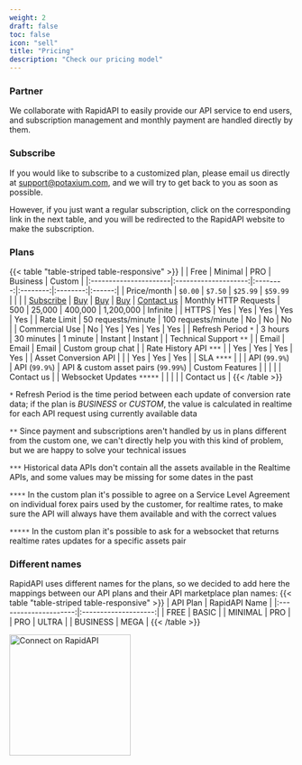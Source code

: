 ```yaml
---
weight: 2
draft: false
toc: false
icon: "sell"
title: "Pricing"
description: "Check our pricing model"
---
```


### Partner
We collaborate with RapidAPI to easily provide our API service to end users, and subscription management and monthly
payment are handled directly by them.

### Subscribe
If you would like to subscribe to a customized plan, please email us directly at [support@potaxium.com](mailto:support@potaxium.com),
and we will try to get back to you as soon as possible.

However, if you just want a regular subscription, click on the corresponding link in the next table, and you will be redirected
to the RapidAPI website to make the subscription.

### Plans
{{< table "table-striped table-responsive" >}}
|                       |   Free               |  Minimal   |  PRO     | Business | Custom |
|:----------------------|:--------------------:|:--------:|:--------:|:--------:|:------:|
| Price/month           | `$0.00`              | `$7.50`  | `$25.99` | `$59.99` |   |
|                       | [Subscribe](https://rapidapi.com/ErikPelli/api/potaxium-forex-data) | [Buy](https://rapidapi.com/ErikPelli/api/potaxium-forex-data) | [Buy](https://rapidapi.com/ErikPelli/api/potaxium-forex-data) | [Buy](https://rapidapi.com/ErikPelli/api/potaxium-forex-data) | [Contact us](/docs/support)
| Monthly HTTP Requests | 500 | 25,000 | 400,000 | 1,200,000 | Infinite |
| HTTPS                 | Yes | Yes    | Yes     | Yes       | Yes      |
| Rate Limit            | 50 requests/minute   | 100 requests/minute  | No | No | No |
| Commercial Use        | No                   | Yes | Yes | Yes | Yes |
| Refresh Period `*`    | 3 hours              | 30 minutes | 1 minute | Instant | Instant |
| Technical Support `**`    |                  | Email | Email | Email | Custom group chat |
| Rate History API `***`    |                  | Yes | Yes | Yes | Yes | 
| Asset Conversion API      |                  |     | Yes | Yes | Yes |
| SLA `****`                |                  |     | API (`99.9%`)  | API (`99.9%`) | API & custom asset pairs (`99.99%`)
| Custom Features           |                  |     |     |     | Contact us |
| Websocket Updates `*****` |                  |     |     |     | Contact us |
{{< /table >}}

`*` Refresh Period is the time period between each update of conversion rate data; if the plan is *BUSINESS* or *CUSTOM*,
    the value is calculated in realtime for each API request using currently available data

`**` Since payment and subscriptions aren't handled by us in plans different from the custom one, we can't directly help
     you with this kind of problem, but we are happy to solve your technical issues

`***` Historical data APIs don't contain all the assets available in the Realtime APIs, and some values may be missing
      for some dates in the past

`****` In the custom plan it's possible to agree on a Service Level Agreement on individual forex pairs used by the
      customer, for realtime rates, to make sure the API will always have them available and with the correct values

`*****` In the custom plan it's possible to ask for a websocket that returns realtime rates updates for a specific
       assets pair

### Different names
RapidAPI uses different names for the plans, so we decided to add here the mappings
between our API plans and their API marketplace plan names:
{{< table "table-striped table-responsive" >}}
|       API Plan        |   RapidAPI Name      |
|:---------------------:|:--------------------:|
| FREE                  | BASIC                |
| MINIMAL               | PRO                  |
| PRO                   | ULTRA                |
| BUSINESS              | MEGA                 |
{{< /table >}}

<a href="https://rapidapi.com/ErikPelli/api/potaxium-forex-data" target="_blank">
	<img src="https://storage.googleapis.com/rapidapi-documentation/connect-on-rapidapi-dark.png" width="215" alt="Connect on RapidAPI">
</a>
